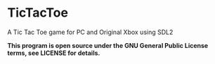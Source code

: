 # TicTacToe
A Tic Tac Toe game for PC and Original Xbox using SDL2

**This program is open source under the GNU General Public License 
terms, see LICENSE for details.**
